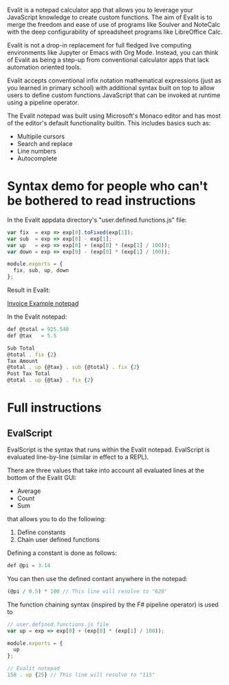 Evalit is a notepad calculator app that allows you to leverage your JavaScript knowledge
to create custom functions. The aim of Evalit is to merge the freedom and ease of use of
programs like Soulver and NoteCalc with the deep configurability of spreadsheet programs
like LibreOffice Calc.

Evalit is not a drop-in replacement for full fledged live computing environments like
Jupyter or Emacs with Org Mode. Instead, you can think of Evalit as being a step-up from
conventional calculator apps that lack automation oriented tools.

Evalit accepts conventional infix notation mathematical expressions (just as you learned
in primary school) with additional syntax built on top to allow users to define custom
functions JavaScript that can be invoked at runtime using a pipeline operator.

The Evalit notepad was built using Microsoft's Monaco editor and has most of the editor's
default functionality builtin. This includes basics such as:
- Multipile cursors
- Search and replace
- Line numbers
- Autocomplete

# Syntax demo for people who can't be bothered to read instructions

In the Evalit appdata directory's "user.defined.functions.js" file:

``` js
var fix  = exp => exp[0].toFixed(exp[1]);
var sub  = exp => exp[0] - exp[1];
var up   = exp => exp[0] + (exp[0] * (exp[1] / 100));
var down = exp => exp[0] - (exp[0] * (exp[1] / 100));

module.exports = {
  fix, sub, up, down
};
```

Result in Evalit:

[Invoice Example notepad](InvoiceExample.png)


In the Evalit notepad:

```js
def @total = 925.548
def @tax   = 5.5

Sub Total
@total . fix {2}
Tax Amount
@total . up {@tax} . sub {@total} . fix {2}
Post Tax Total
@total . up {@tax} . fix {2}
```

# Full instructions

## EvalScript

EvalScript is the syntax that runs within the Evalit notepad. EvalScript is evaluated
line-by-line (similar in effect to a REPL).

There are three values that take into account all evaluated lines at the bottom of the
Evalit GUI:
- Average
- Count
- Sum


that allows you to do the following:
1. Define constants
2. Chain user defined functions

Defining a constant is done as follows:

```js
def @pi = 3.14
```
You can then use the defined contant anywhere in the notepad:

```js
(@pi / 0.5) * 100 // This line will resolve to "628"
```

The function chaining syntax (inspired by the F# pipeline operator) is used to


``` js
// user.defined.functions.js file
var up = exp => exp[0] + (exp[0] * (exp[1] / 100));

module.exports = {
  up
};
```

```js
// Evalit notepad
150 . up {25} // This line will resolve to "115"
```
